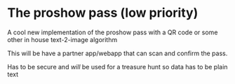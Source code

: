 # The proshow pass (low priority)
A cool new implementation of the proshow pass with a QR code or some other in house text-2-image algorithm

This will be have a partner app/webapp that can scan and confirm the pass.

Has to be secure and *will* be used for a treasure hunt so data has to be plain text